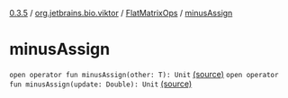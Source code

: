 [0.3.5](../../index.md) / [org.jetbrains.bio.viktor](../index.md) / [FlatMatrixOps](index.md) / [minusAssign](.)

# minusAssign

`open operator fun minusAssign(other: T): Unit` [(source)](https://github.com/JetBrains-Research/viktor/blob/0.3.5/src/main/kotlin/org/jetbrains/bio/viktor/StridedMatrix.kt#L146)
`open operator fun minusAssign(update: Double): Unit` [(source)](https://github.com/JetBrains-Research/viktor/blob/0.3.5/src/main/kotlin/org/jetbrains/bio/viktor/StridedMatrix.kt#L153)